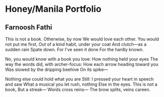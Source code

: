 # Honey/Manila Portfolio
## Farnoosh Fathi
This is not a book. Otherwise, by now
We would love each other.
You would not put me first,
Out of a kind habit, under your coat
And clutch—as a sudden rain
Spate down. For I've seen it done
For the hardly known.

No, you would know with a book you love:
How nothing held your eyes
The way the words did, with archer-focus:
How each arrow heading toward you
Was slowed by the dripping beehive
On its spike—

Nothing else could hold what you are
Still: I pressed your heart in speech and saw
What a musical you let rush, nothing
Else in the eyes. This is not a book,
But a streak—
Words cross reins—
The brow splits, veins careen.